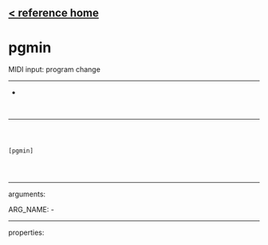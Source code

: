 [< reference home](ceammc_lib.html)
---

# pgmin


MIDI input: program change

---

-
<br>


---


```



[pgmin]


            
```

---
arguments:

ARG_NAME: -<br>

---
properties:


